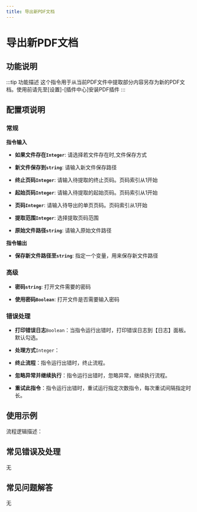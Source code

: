 ```yaml
---
title: 导出新PDF文档
---
```


# 导出新PDF文档

## 功能说明

:::tip 功能描述
这个指令用于从当前PDF文件中提取部分内容另存为新的PDF文档。使用前请先至[设置]-[插件中心]安装PDF插件
:::

## 配置项说明

### 常规

**指令输入**

- **如果文件存在`Integer`**: 请选择若文件存在时,文件保存方式

- **新文件保存到`string`**: 请输入新文件保存路径

- **终止页码`Integer`**: 请输入待提取的终止页码。页码索引从1开始

- **起始页码`Integer`**: 请输入待提取的起始页码。页码索引从1开始

- **页码`Integer`**: 请输入待导出的单页页码。页码索引从1开始

- **提取范围`Integer`**: 选择提取页码范围

- **原始文件路径`string`**: 请输入原始文件路径


**指令输出**

- **保存新文件路径至`string`**: 指定一个变量，用来保存新文件路径

### 高级

- **密码`string`**: 打开文件需要的密码

- **使用密码`Boolean`**: 打开文件是否需要输入密码

### 错误处理

- **打印错误日志**`Boolean`：当指令运行出错时，打印错误日志到【日志】面板。默认勾选。

- **处理方式**`Integer`：

 - **终止流程**：指令运行出错时，终止流程。

 - **忽略异常并继续执行**：指令运行出错时，忽略异常，继续执行流程。

 - **重试此指令**：指令运行出错时，重试运行指定次数指令，每次重试间隔指定时长。

## 使用示例

流程逻辑描述：

## 常见错误及处理

无

## 常见问题解答

无

